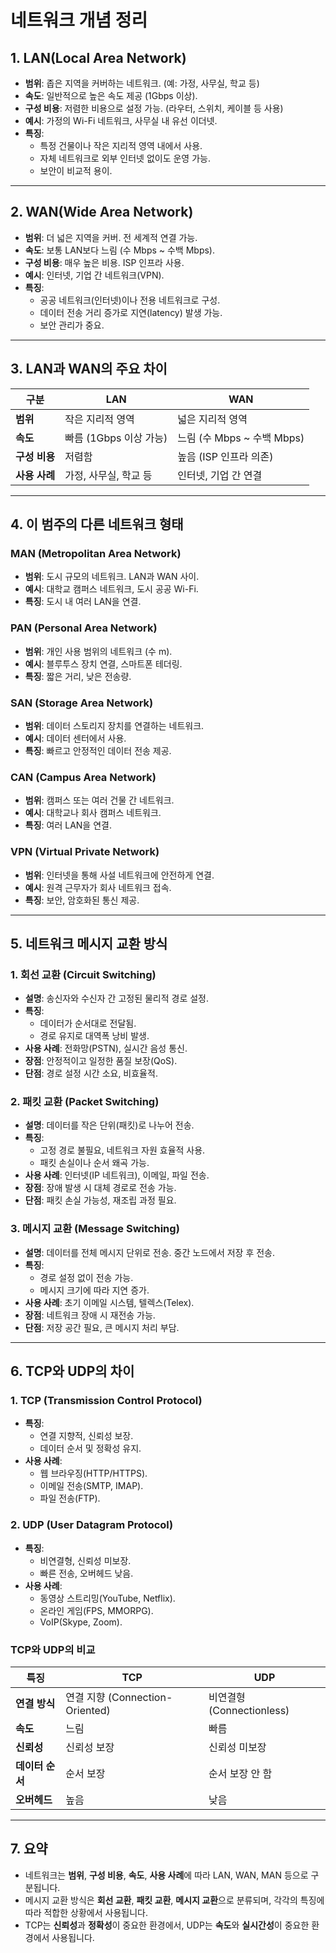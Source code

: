 # 네트워크 개념 정리

## 1. LAN(Local Area Network)
- **범위**: 좁은 지역을 커버하는 네트워크. (예: 가정, 사무실, 학교 등)
- **속도**: 일반적으로 높은 속도 제공 (1Gbps 이상).
- **구성 비용**: 저렴한 비용으로 설정 가능. (라우터, 스위치, 케이블 등 사용)
- **예시**: 가정의 Wi-Fi 네트워크, 사무실 내 유선 이더넷.
- **특징**:
  - 특정 건물이나 작은 지리적 영역 내에서 사용.
  - 자체 네트워크로 외부 인터넷 없이도 운영 가능.
  - 보안이 비교적 용이.

---

## 2. WAN(Wide Area Network)
- **범위**: 더 넓은 지역을 커버. 전 세계적 연결 가능.
- **속도**: 보통 LAN보다 느림 (수 Mbps ~ 수백 Mbps).
- **구성 비용**: 매우 높은 비용. ISP 인프라 사용.
- **예시**: 인터넷, 기업 간 네트워크(VPN).
- **특징**:
  - 공공 네트워크(인터넷)이나 전용 네트워크로 구성.
  - 데이터 전송 거리 증가로 지연(latency) 발생 가능.
  - 보안 관리가 중요.

---

## 3. LAN과 WAN의 주요 차이
| 구분         | LAN                        | WAN                        |
|--------------|----------------------------|----------------------------|
| **범위**      | 작은 지리적 영역           | 넓은 지리적 영역           |
| **속도**      | 빠름 (1Gbps 이상 가능)     | 느림 (수 Mbps ~ 수백 Mbps) |
| **구성 비용**  | 저렴함                    | 높음 (ISP 인프라 의존)     |
| **사용 사례**  | 가정, 사무실, 학교 등      | 인터넷, 기업 간 연결       |

---

## 4. 이 범주의 다른 네트워크 형태
### **MAN (Metropolitan Area Network)**
- **범위**: 도시 규모의 네트워크. LAN과 WAN 사이.
- **예시**: 대학교 캠퍼스 네트워크, 도시 공공 Wi-Fi.
- **특징**: 도시 내 여러 LAN을 연결.

### **PAN (Personal Area Network)**
- **범위**: 개인 사용 범위의 네트워크 (수 m).
- **예시**: 블루투스 장치 연결, 스마트폰 테더링.
- **특징**: 짧은 거리, 낮은 전송량.

### **SAN (Storage Area Network)**
- **범위**: 데이터 스토리지 장치를 연결하는 네트워크.
- **예시**: 데이터 센터에서 사용.
- **특징**: 빠르고 안정적인 데이터 전송 제공.

### **CAN (Campus Area Network)**
- **범위**: 캠퍼스 또는 여러 건물 간 네트워크.
- **예시**: 대학교나 회사 캠퍼스 네트워크.
- **특징**: 여러 LAN을 연결.

### **VPN (Virtual Private Network)**
- **범위**: 인터넷을 통해 사설 네트워크에 안전하게 연결.
- **예시**: 원격 근무자가 회사 네트워크 접속.
- **특징**: 보안, 암호화된 통신 제공.

---

## 5. 네트워크 메시지 교환 방식
### **1. 회선 교환 (Circuit Switching)**
- **설명**: 송신자와 수신자 간 고정된 물리적 경로 설정.
- **특징**:
  - 데이터가 순서대로 전달됨.
  - 경로 유지로 대역폭 낭비 발생.
- **사용 사례**: 전화망(PSTN), 실시간 음성 통신.
- **장점**: 안정적이고 일정한 품질 보장(QoS).
- **단점**: 경로 설정 시간 소요, 비효율적.

### **2. 패킷 교환 (Packet Switching)**
- **설명**: 데이터를 작은 단위(패킷)로 나누어 전송.
- **특징**:
  - 고정 경로 불필요, 네트워크 자원 효율적 사용.
  - 패킷 손실이나 순서 왜곡 가능.
- **사용 사례**: 인터넷(IP 네트워크), 이메일, 파일 전송.
- **장점**: 장애 발생 시 대체 경로로 전송 가능.
- **단점**: 패킷 손실 가능성, 재조립 과정 필요.

### **3. 메시지 교환 (Message Switching)**
- **설명**: 데이터를 전체 메시지 단위로 전송. 중간 노드에서 저장 후 전송.
- **특징**:
  - 경로 설정 없이 전송 가능.
  - 메시지 크기에 따라 지연 증가.
- **사용 사례**: 초기 이메일 시스템, 텔렉스(Telex).
- **장점**: 네트워크 장애 시 재전송 가능.
- **단점**: 저장 공간 필요, 큰 메시지 처리 부담.

---

## 6. TCP와 UDP의 차이
### **1. TCP (Transmission Control Protocol)**
- **특징**:
  - 연결 지향적, 신뢰성 보장.
  - 데이터 순서 및 정확성 유지.
- **사용 사례**:
  - 웹 브라우징(HTTP/HTTPS).
  - 이메일 전송(SMTP, IMAP).
  - 파일 전송(FTP).

### **2. UDP (User Datagram Protocol)**
- **특징**:
  - 비연결형, 신뢰성 미보장.
  - 빠른 전송, 오버헤드 낮음.
- **사용 사례**:
  - 동영상 스트리밍(YouTube, Netflix).
  - 온라인 게임(FPS, MMORPG).
  - VoIP(Skype, Zoom).

### **TCP와 UDP의 비교**
| 특징            | TCP                             | UDP                          |
|------------------|---------------------------------|------------------------------|
| **연결 방식**     | 연결 지향 (Connection-Oriented) | 비연결형 (Connectionless)    |
| **속도**         | 느림                            | 빠름                         |
| **신뢰성**       | 신뢰성 보장                     | 신뢰성 미보장                |
| **데이터 순서**   | 순서 보장                       | 순서 보장 안 함              |
| **오버헤드**     | 높음                            | 낮음                         |

---

## 7. 요약
- 네트워크는 **범위**, **구성 비용**, **속도**, **사용 사례**에 따라 LAN, WAN, MAN 등으로 구분됩니다.
- 메시지 교환 방식은 **회선 교환**, **패킷 교환**, **메시지 교환**으로 분류되며, 각각의 특징에 따라 적합한 상황에서 사용됩니다.
- TCP는 **신뢰성**과 **정확성**이 중요한 환경에서, UDP는 **속도**와 **실시간성**이 중요한 환경에서 사용됩니다.
    